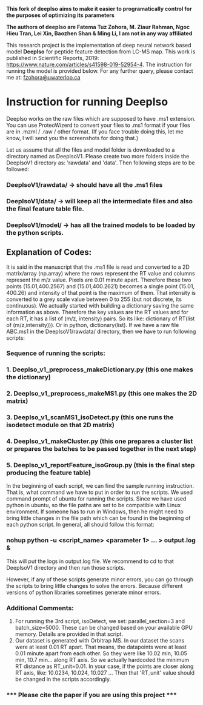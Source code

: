 **This fork of deepIso aims to make it easier to programatically control for the purposes of optimizing its parameters**

**The authors of deepIso are Fatema Tuz Zohora, M. Ziaur Rahman, Ngoc Hieu Tran, Lei Xin, Baozhen Shan & Ming Li, I am not in any way affiliated**

This research project is the implementation of deep neural network based model **DeepIso** for peptide feature detection from LC-MS map. This work is published in Scientific Reports, 2019: https://www.nature.com/articles/s41598-019-52954-4. The instruction for running the model is provided below. For any further query, please contact me at: fzohora@uwaterloo.ca

# Instruction for running DeepIso

DeepIso works on the raw files which are supposed to have .ms1 extension. You can use ProteoWizerd to convert your files to .ms1 format if your files are in .mzml / .raw / other format. (If you face trouble doing this, let me know, I will send you the screenshots for doing that.)

Let us assume that all the files and model folder is downloaded to a directory named as DeepIsoV1. Please create two more folders inside the DeepIsoV1 directory as: 'rawdata' and 'data'. Then following steps are to be followed:

### DeepIsoV1/rawdata/ → should have all the .ms1 files
### DeepIsoV1/data/ → will keep all the intermediate files and also the final feature table file.
### DeepIsoV1/model/ → has all the trained models to be loaded by the python scripts.

## Explanation of Codes:
It is said in the manuscript that the .ms1 file is read and converted to a 2D matrix/array (np.array) where the rows represent the RT value and columns represent the m/z value. Pixels are 0.01 minute apart. Therefore these two points (15.01,400.2567) and (15.01,400.2621) becomes a single point (15.01, 400.26) and intensity of that point is the maximum of them. That intensity is converted to a grey scale value between 0 to 255 (but not discrete, its continuous). We actually started with building a dictionary saving the same information as above. Therefore the key values are the RT values and for each RT, it has a list of (m/z, intensity) pairs. So its like: dictionary of RT(list of (m/z,intensity))). Or in python, dictionary(list). If we have a raw file ABC.ms1 in the DeepIsoV1/rawdata/ directory, then we have to run following scripts:

### Sequence of running the scripts:
  ### 1. DeepIso_v1_preprocess_makeDictionary.py (this one makes the dictionary)
  ### 2. DeepIso_v1_preprocess_makeMS1.py (this one makes the 2D matrix)
  ### 3. DeepIso_v1_scanMS1_isoDetect.py (this one runs the isodetect module on that 2D matrix)
  ### 4. DeepIso_v1_makeCluster.py (this one prepares a cluster list or prepares the batches to be passed together in the next step)
  ### 5. DeepIso_v1_reportFeature_isoGroup.py (this is the final step producing the feature table)

In the beginning of each script, we can find the sample running instruction. That is, what command we have to put in order to run the scripts. We used command prompt of ubuntu for running the scripts. Since we have used python in ubuntu, so the file paths are set to be compatible with Linux environment. If someone has to run in Windows, then he might need to bring little changes in the file path which can be found in the beginning of each python script. In general, all should follow this format:
### nohup python -u <script_name> <parameter 1> ... <parameter n> > output.log &
  
This will put the logs in output.log file. We recommend to cd to that DeepIsoV1 directory and then run those scripts.
  
However, if any of these scripts generate minor errors, you can go through the scripts to bring little changes to solve the errors. Because different versions of python libraries sometimes generate minor errors.
  
### Additional Comments:
  1. For running the 3rd script, isoDetect, we set: parallel_section=3 and batch_size=5000. These can be changed based on your available GPU memory. Details are provided in that script.
  2. Our dataset is generated with Orbitrap MS. In our dataset the scans were at least 0.01 RT apart. That means, the datapoints were at least 0.01 minute apart from each other. So they were like 10.02 min, 10.05 min, 10.7 min... along RT axis. So we actually hardcoded the minimum RT distance as RT_unit=0.01. In your case, if the points are closer along RT axis, like: 10.0234, 10.024, 10.027 ... Then that 'RT_unit' value should be changed in the scripts accordingly.
  
### *** Please cite the paper if you are using this project *** 
